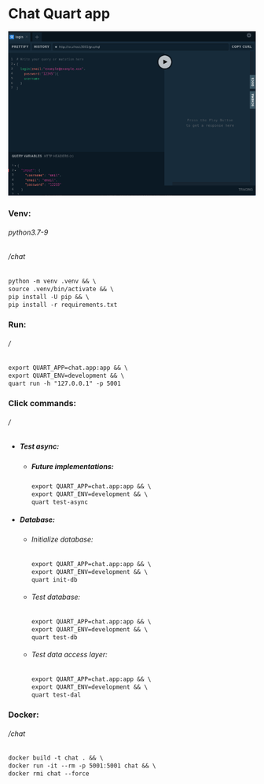 Chat Quart app
==============
![](static/images/screen.png)
### Venv:
###### python3.7-9
###### /chat
```shell
python -m venv .venv && \                                                     
source .venv/bin/activate && \
pip install -U pip && \
pip install -r requirements.txt
```
### Run:
###### /
```shell
export QUART_APP=chat.app:app && \
export QUART_ENV=development && \
quart run -h "127.0.0.1" -p 5001
```
### Click commands:
###### /

- ##### Test async:
  - ##### Future implementations:
    ```shell
    export QUART_APP=chat.app:app && \
    export QUART_ENV=development && \
    quart test-async
    ```
- ##### Database:
  - ###### Initialize database: 
    ```shell
    export QUART_APP=chat.app:app && \
    export QUART_ENV=development && \
    quart init-db
    ```
  - ###### Test database:
    ```shell
    export QUART_APP=chat.app:app && \
    export QUART_ENV=development && \
    quart test-db
    ```
  - ###### Test data access layer:
    ```shell
    export QUART_APP=chat.app:app && \
    export QUART_ENV=development && \
    quart test-dal      
    ```
### Docker:
###### /chat
```shell
docker build -t chat . && \
docker run -it --rm -p 5001:5001 chat && \
docker rmi chat --force
```
